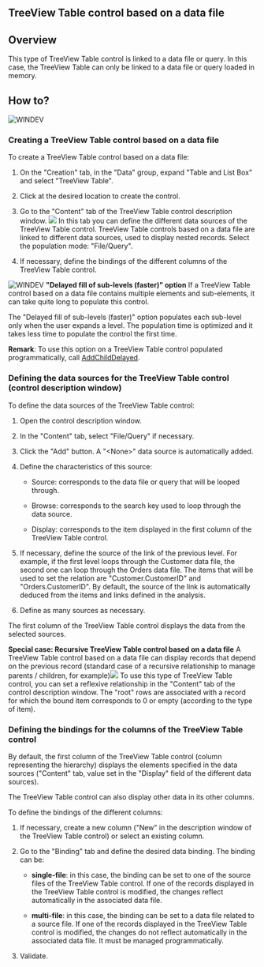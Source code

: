 


## TreeView Table control based on a data file
			



<a name="NOTE1"></a>
<a name="NOTE1_1"></a>


## Overview
<a name="overview_ELTTEXTE000207"></a>
This type of TreeView Table control is linked to a data file or query. In this case, the TreeView Table can only be linked to a data file or query loaded in memory.



<a name="NOTE2"></a>
<a name="NOTE2_1"></a>


## How to?
<a name="how_ELTTEXTE000231"></a>
![WINDEV](https://doc.pcsoft.fr/ext/images/us/WD.png) 

### Creating a TreeView Table control based on a data file
<a name="creating_treeview_table_control_based_data_file_ELTPARAGRAPHE000031"></a>

To create a TreeView Table control based on a data file:

1. On the "Creation" tab, in the "Data" group, expand "Table and List Box" and select "TreeView Table".

2. Click at the desired location to create the control.

3. Go to the "Content" tab of the TreeView Table control description window. 
![](https://doc.pcsoft.fr/en-US/images/image.awp?langid=3&name=TableH_Fichier_Contenu.gif&type=thumb)
In this tab you can define the different data sources of the TreeView Table control. TreeView Table controls based on a data file are linked to different data sources, used to display nested records.
	Select the population mode: "File/Query".

4. If necessary, define the bindings of the different columns of the TreeView Table control.




![WINDEV](https://doc.pcsoft.fr/ext/images/us/WD.png) **"Delayed fill of sub-levels (faster)" option**
If a TreeView Table control based on a data file contains multiple elements and sub-elements, it can take quite long to populate this control. 

The "Delayed fill of sub-levels (faster)" option populates each sub-level only when the user expands a level. The population time is optimized and it takes less time to populate the control the first time. 

**Remark**: To use this option on a TreeView Table control populated programmatically, call [AddChildDelayed](../Proprietes/1000020927.md). 
<a name="NOTE2_2"></a>


### Defining the data sources for the TreeView Table control (control description window)
<a name="defining_the_data_sources_for_the_treeview_table_control_control_description_window_ELTPARAGRAPHE000111"></a>

To define the data sources of the TreeView Table control: 

1. Open the control description window. 

2. In the "Content" tab, select "File/Query" if necessary. 

3. Click the "Add" button. A "&lt;None&gt;" data source is automatically added.

4. Define the characteristics of this source:

	- Source: corresponds to the data file or query that will be looped through.

	- Browse: corresponds to the search key used to loop through the data source.

	- Display: corresponds to the item displayed in the first column of the TreeView Table control.
			




5. If necessary, define the source of the link of the previous level. For example, if the first level loops through the Customer data file, the second one can loop through the Orders data file. The items that will be used to set the relation are "Customer.CustomerID" and "Orders.CustomerID". By default, the source of the link is automatically deduced from the items and links defined in the analysis.

6. Define as many sources as necessary.




The first column of the TreeView Table control displays the data from the selected sources.

**Special case: Recursive TreeView Table control based on a data file**
A TreeView Table control based on a data file can display records that depend on the previous record (standard case of a recursive relationship to manage parents / children, for example)![](https://doc.pcsoft.fr/en-US/images/image.awp?langid=3&name=TableH_Fichier_Recursive.gif)
To use this type of TreeView Table control, you can set a reflexive relationship in the "Content" tab of the control description window.
The "root" rows are associated with a record for which the bound item corresponds to 0 or empty (according to the type of item).
<a name="NOTE2_3"></a>


### Defining the bindings for the columns of the TreeView Table control
<a name="defining_the_bindings_for_the_columns_the_treeview_table_control_ELTPARAGRAPHE000143"></a>

By default, the first column of the TreeView Table control (column representing the hierarchy) displays the elements specified in the data sources ("Content" tab, value set in the "Display" field of the different data sources).

The TreeView Table control can also display other data in its other columns.

To define the bindings of the different columns: 

1. If necessary, create a new column ("New" in the description window of the TreeView Table control) or select an existing column.

2. Go to the "Binding" tab and define the desired data binding. The binding can be:

	- **single-file**: in this case, the binding can be set to one of the source files of the TreeView Table control. 
			If one of the records displayed in the TreeView Table control is modified, the changes reflect automatically in the associated data file.

	- **multi-file**: in this case, the binding can be set to a data file related to a source file. 
			If one of the records displayed in the TreeView Table control is modified, the changes do not reflect automatically in the associated data file. It must be managed programmatically.




3. Validate.





